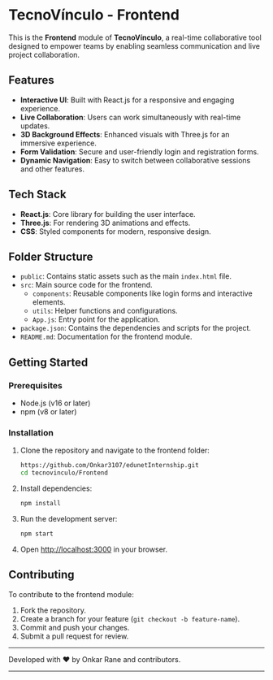 # TecnoVínculo - Frontend

This is the **Frontend** module of **TecnoVínculo**, a real-time collaborative tool designed to empower teams by enabling seamless communication and live project collaboration.

## Features

- **Interactive UI**: Built with React.js for a responsive and engaging experience.
- **Live Collaboration**: Users can work simultaneously with real-time updates.
- **3D Background Effects**: Enhanced visuals with Three.js for an immersive experience.
- **Form Validation**: Secure and user-friendly login and registration forms.
- **Dynamic Navigation**: Easy to switch between collaborative sessions and other features.

## Tech Stack

- **React.js**: Core library for building the user interface.
- **Three.js**: For rendering 3D animations and effects.
- **CSS**: Styled components for modern, responsive design.

## Folder Structure

- `public`: Contains static assets such as the main `index.html` file.
- `src`: Main source code for the frontend.
  - `components`: Reusable components like login forms and interactive elements.
  - `utils`: Helper functions and configurations.
  - `App.js`: Entry point for the application.
- `package.json`: Contains the dependencies and scripts for the project.
- `README.md`: Documentation for the frontend module.

## Getting Started

### Prerequisites

- Node.js (v16 or later)
- npm (v8 or later)

### Installation

1. Clone the repository and navigate to the frontend folder:
   ```bash
   https://github.com/Onkar3107/edunetInternship.git
   cd tecnovinculo/Frontend
   ```

2. Install dependencies:
   ```bash
   npm install
   ```

3. Run the development server:
   ```bash
   npm start
   ```

4. Open [http://localhost:3000](http://localhost:3000) in your browser.

## Contributing

To contribute to the frontend module:
1. Fork the repository.
2. Create a branch for your feature (`git checkout -b feature-name`).
3. Commit and push your changes.
4. Submit a pull request for review.

---

Developed with ❤️ by Onkar Rane and contributors.

---